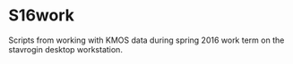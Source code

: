 # S16work
Scripts from working with KMOS data during spring 2016 work term on the stavrogin desktop workstation.
